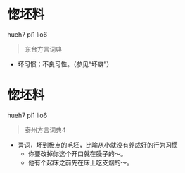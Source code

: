 # 惚坯料
hueh7 pi1 lio6
> 东台方言词典
- 坏习惯；不良习性。（参见“坏癖”）

# 惚坯料
hueh7 pi1 lio6
> 泰州方言词典4
- 詈词，坏到极点的毛坯，比喻从小就没有养成好的行为习惯
  - 你要改掉你这个开口就在臊子的～。
  - 他有个起床之前先在床上吃支烟的～。
